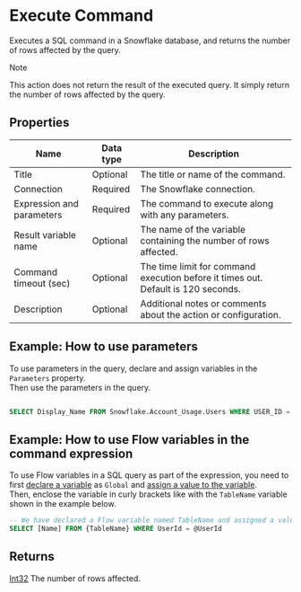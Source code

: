 # Execute Command

Executes a SQL command in a Snowflake database, and returns the number of rows affected by the query.

> [!NOTE]
> This action does not return the result of the executed query. It simply return the number of rows affected by the query.

## Properties

| Name                      | Data type | Description                                                                       |
| ------------------------- | --------- | --------------------------------------------------------------------------------- |
| Title                     | Optional  | The title or name of the command.                                                 |
| Connection                | Required  | The Snowflake connection.                                                         |
| Expression and parameters | Required  | The command to execute along with any parameters.                                 |
| Result variable name      | Optional  | The name of the variable containing the number of rows affected.                  |
| Command timeout (sec)     | Optional  | The time limit for command execution before it times out. Default is 120 seconds. |
| Description               | Optional  | Additional notes or comments about the action or configuration.                   |

## Example: How to use parameters

To use parameters in the query, declare and assign variables in the `Parameters` property.  
Then use the parameters in the query.

```sql

SELECT Display_Name FROM Snowflake.Account_Usage.Users WHERE USER_ID = :UserId

```
## Example: How to use Flow variables in the command expression

To use Flow variables in a SQL query as part of the expression, you need to first [declare a variable](../built-in/declare-variable.md) as `Global` and [assign a value to the variable](../built-in/set-variable.md).  
Then, enclose the variable in curly brackets like with the `TableName` variable shown in the example below.

```sql
-- We have declared a Flow variable named TableName and assigned a value to it in a previous action.
SELECT [Name] FROM {TableName} WHERE UserId = @UserId
```

## Returns

[Int32](https://learn.microsoft.com/en-us/dotnet/api/system.int32) The number of rows affected.

